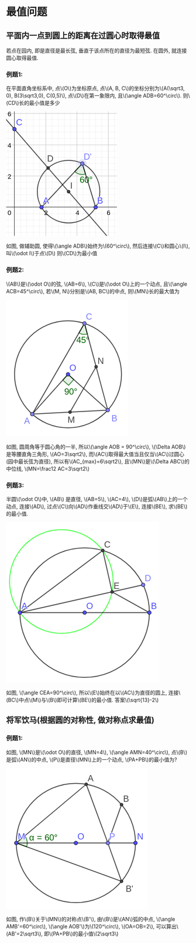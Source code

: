 <script type="text/x-mathjax-config">
MathJax.Hub.Config({
	displayAlign: "left"
});
</script>


# 最值问题

## 平面内一点到圆上的距离在过圆心时取得最值

若点在园内, 即是直径是最长弦, 垂直于该点所在的直径为最短弦.
在圆外, 就连接圆心取得最值.

### 例题1:

在平面直角坐标系中, 
点\\(O\\)为坐标原点, 
点\\(A, B, C\\)的坐标分别为\\(A(\sqrt3, 0), B(3\sqrt3,0), C(0,5)\\), 
点\\(D\\)在第一象限内, 
且\\(\angle ADB=60^\circ\\).
则\\(CD\\)长的最小值是多少

![](img4/01.png)

如图, 做辅助圆, 使得\\(\angle ADB\\)始终为\\(60^\circ\\), 
然后连接\\(C\\)和圆心\\(I\\), 叫\\(\odot I\\)于点\\(D\\)
则\\(CD\\)为最小值

### 例题2:

\\(AB\\)是\\(\odot O\\)的弦, \\(AB=6\\), \\(C\\)是\\(\odot O\\)上的一个动点, 
且\\(\angle ACB=45^\circ\\), 若\\(M, N\\)分别是\\(AB, BC\\)的中点, 
则\\(MN\\)长的最大值为

![](img4/02.png)

如图, 圆周角等于圆心角的一半, 所以\\(\angle AOB = 90^\circ\\), 
\\(\Delta AOB\\)是等腰直角三角形, \\(AO=3\sqrt2\\), 
而\\(AC\\)取得最大值当且仅当\\(AC\\)过圆心(园中最长弦为直径),
所以有\\(AC_{max}=6\sqrt2\\), 且\\(MN\\)是\\(\Delta ABC\\)的中位线,
\\(MN=\frac12 AC=3\sqrt2\\)

### 例题3:

半圆\\(\odot O\\)中, \\(AB\\) 是直径, \\(AB=5\\), \\(AC=4\\), \\(D\\)是弧\\(AB\\)上的一个动点, 
连接\\(AD\\), 过点\\(C\\)向\\(AD\\)作垂线交\\(AD\\)于\\(E\\), 连接\\(BE\\), 求\\(BE\\)的最小值.

![](img4/04.png)

如图, \\(\angle CEA=90^\circ\\), 所以\\(E\\)始终在以\\(AC\\)为直径的圆上, 
连接\\(BC\\)中点\\(M\\)与\\(B\\)即可计算\\(BE\\)的最小值. 答案\\(\sqrt{13}-2\\)

## 将军饮马(根据圆的对称性, 做对称点求最值)

### 例题1:

如图, \\(MN\\)是\\(\odot O\\)的直径, \\(MN=4\\), \\(\angle AMN=40^\circ\\), 
点\\(B\\)是弧\\(AN\\)的中点, \\(P\\)是直径\\(MN\\)上的一个动点, \\(PA+PB\\)的最小值为?

![](img4/03.png)

如图, 作\\(B\\)关于\\(MN\\)的对称点\\(B'\\), 由\\(B\\)是\\(AN\\)弧的中点, 
\\(\angle AMB'=60^\circ\\), \\(\angle AOB'\\)为\\(120^\circ\\), \\(OA=OB=2\\), 
可以算出\\(AB'=2\sqrt3\\), 即\\(PA+PB\\)的最小值\\(2\sqrt3\\)
